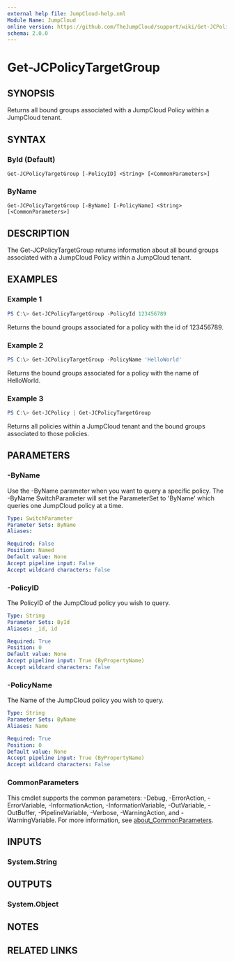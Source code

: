 ```yaml
---
external help file: JumpCloud-help.xml
Module Name: JumpCloud
online version: https://github.com/TheJumpCloud/support/wiki/Get-JCPolicyTargetGroup
schema: 2.0.0
---
```


# Get-JCPolicyTargetGroup

## SYNOPSIS
Returns all bound groups associated with a JumpCloud Policy within a JumpCloud tenant.

## SYNTAX

### ById (Default)
```
Get-JCPolicyTargetGroup [-PolicyID] <String> [<CommonParameters>]
```

### ByName
```
Get-JCPolicyTargetGroup [-ByName] [-PolicyName] <String> [<CommonParameters>]
```

## DESCRIPTION
The Get-JCPolicyTargetGroup returns information about all bound groups associated with a JumpCloud Policy within a JumpCloud tenant.

## EXAMPLES

### Example 1
```powershell
PS C:\> Get-JCPolicyTargetGroup -PolicyId 123456789
```

Returns the bound groups associated for a policy with the id of 123456789.

### Example 2
```powershell
PS C:\> Get-JCPolicyTargetGroup -PolicyName 'HelloWorld'
```

Returns the bound groups associated for a policy with the name of HelloWorld.

### Example 3
```powershell
PS C:\> Get-JCPolicy | Get-JCPolicyTargetGroup
```

Returns all policies within a JumpCloud tenant and the bound groups associated to those policies.

## PARAMETERS

### -ByName
Use the -ByName parameter when you want to query a specific policy.
The -ByName SwitchParameter will set the ParameterSet to 'ByName' which queries one JumpCloud policy at a time.

```yaml
Type: SwitchParameter
Parameter Sets: ByName
Aliases:

Required: False
Position: Named
Default value: None
Accept pipeline input: False
Accept wildcard characters: False
```

### -PolicyID
The PolicyID of the JumpCloud policy you wish to query.

```yaml
Type: String
Parameter Sets: ById
Aliases: _id, id

Required: True
Position: 0
Default value: None
Accept pipeline input: True (ByPropertyName)
Accept wildcard characters: False
```

### -PolicyName
The Name of the JumpCloud policy you wish to query.

```yaml
Type: String
Parameter Sets: ByName
Aliases: Name

Required: True
Position: 0
Default value: None
Accept pipeline input: True (ByPropertyName)
Accept wildcard characters: False
```

### CommonParameters
This cmdlet supports the common parameters: -Debug, -ErrorAction, -ErrorVariable, -InformationAction, -InformationVariable, -OutVariable, -OutBuffer, -PipelineVariable, -Verbose, -WarningAction, and -WarningVariable. For more information, see [about_CommonParameters](http://go.microsoft.com/fwlink/?LinkID=113216).

## INPUTS

### System.String

## OUTPUTS

### System.Object
## NOTES

## RELATED LINKS
